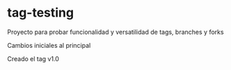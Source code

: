 tag-testing
===========

Proyecto para probar funcionalidad y versatilidad de tags, branches y forks

Cambios iniciales al principal

Creado el tag v1.0
